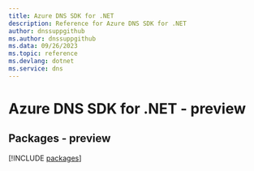 ```yaml
---
title: Azure DNS SDK for .NET
description: Reference for Azure DNS SDK for .NET
author: dnssuppgithub
ms.author: dnssuppgithub
ms.data: 09/26/2023
ms.topic: reference
ms.devlang: dotnet
ms.service: dns
---
```

# Azure DNS SDK for .NET - preview
## Packages - preview
[!INCLUDE [packages](dns-index.md)]